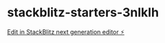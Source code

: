 # stackblitz-starters-3nlklh

[Edit in StackBlitz next generation editor ⚡️](https://stackblitz.com/~/github.com/GeorgianaNistor/stackblitz-starters-3nlklh)